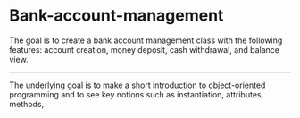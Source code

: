 # Bank-account-management

The goal is to create a bank account management class with the following features: account creation, money deposit, cash withdrawal, and balance view.

------------------------------------------------------------------------------------------------------------------------------------------------------

The underlying goal is to make a short introduction to object-oriented programming and to see key notions such as instantiation, attributes, methods,

